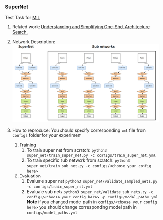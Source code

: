 ### SuperNet
Test Task for [MIL](https://github.com/machine-intelligence-laboratory/MILTestTasks/tree/task/NAS-ImageNet)

1. Related work: [Understanding and Simplifying One-Shot Architecture Search.](http://proceedings.mlr.press/v80/bender18a/bender18a.pdf)

2. Network Description:
![SuperNet architecture](pics/super_network.png "SuperNet architecture")  


4. How to reproduce:
    You should specify corresponding `yml` file from `configs` folder for your experiment 
    1. Training
        1. To train super net from scratch: `python3 super_net/train_super_net.py -c configs/train_super_net.yml`
        2. To train specific sub network from scratch: `python3 super_net/train_sub_net.py -c configs/<choose your config here>`
    2. Evaluation
        1. Evaluate super net `python3 super_net/validate_sampled_nets.py -c configs/train_super_net.yml`
        2. Evaluate sub nets `python3 super_net/validate_sub_nets.py -c configs/<choose your config here> -p configs/model_paths.yml`
        **Note** if you changed model path in `configs/<choose your config here>` you should change corresponding model path in `configs/model_paths.yml`
